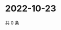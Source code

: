 # 2022-10-23

共 0 条

<!-- BEGIN WEIBO -->
<!-- 最后更新时间 Sun Oct 23 2022 03:17:37 GMT+0800 (China Standard Time) -->

<!-- END WEIBO -->
